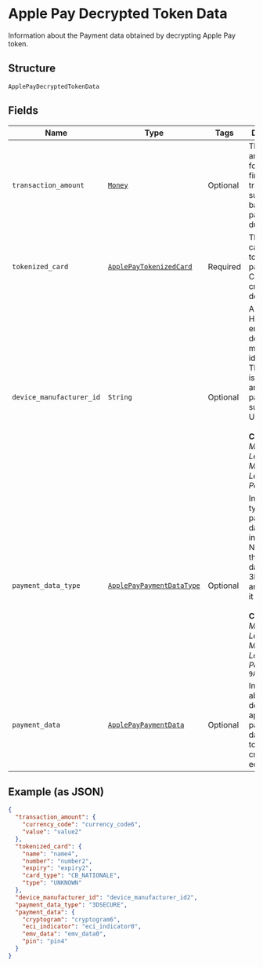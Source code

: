 
# Apple Pay Decrypted Token Data

Information about the Payment data obtained by decrypting Apple Pay token.

## Structure

`ApplePayDecryptedTokenData`

## Fields

| Name | Type | Tags | Description |
|  --- | --- | --- | --- |
| `transaction_amount` | [`Money`](../../doc/models/money.md) | Optional | The currency and amount for a financial transaction, such as a balance or payment due. |
| `tokenized_card` | [`ApplePayTokenizedCard`](../../doc/models/apple-pay-tokenized-card.md) | Required | The payment card to use to fund a payment. Can be a credit or debit card. |
| `device_manufacturer_id` | `String` | Optional | Apple Pay Hex-encoded device manufacturer identifier. The pattern is defined by an external party and supports Unicode.<br><br>**Constraints**: *Minimum Length*: `1`, *Maximum Length*: `2000`, *Pattern*: `^.*$` |
| `payment_data_type` | [`ApplePayPaymentDataType`](../../doc/models/apple-pay-payment-data-type.md) | Optional | Indicates the type of payment data passed, in case of Non China the payment data is 3DSECURE and for China it is EMV.<br><br>**Constraints**: *Minimum Length*: `1`, *Maximum Length*: `16`, *Pattern*: `^[0-9A-Z_]+$` |
| `payment_data` | [`ApplePayPaymentData`](../../doc/models/apple-pay-payment-data.md) | Optional | Information about the decrypted apple pay payment data for the token like cryptogram, eci indicator. |

## Example (as JSON)

```json
{
  "transaction_amount": {
    "currency_code": "currency_code6",
    "value": "value2"
  },
  "tokenized_card": {
    "name": "name4",
    "number": "number2",
    "expiry": "expiry2",
    "card_type": "CB_NATIONALE",
    "type": "UNKNOWN"
  },
  "device_manufacturer_id": "device_manufacturer_id2",
  "payment_data_type": "3DSECURE",
  "payment_data": {
    "cryptogram": "cryptogram6",
    "eci_indicator": "eci_indicator0",
    "emv_data": "emv_data0",
    "pin": "pin4"
  }
}
```

